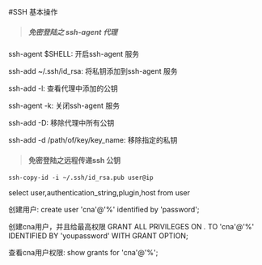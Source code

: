 #SSH 基本操作
      
> ##### 免密登陆之 ssh-agent 代理
ssh-agent $SHELL: 开启ssh-agent 服务

ssh-add ~/.ssh/id_rsa: 将私钥添加到ssh-agent 服务

ssh-add -l: 查看代理中添加的公钥

ssh-agent -k: 关闭ssh-agent 服务

ssh-add -D: 移除代理中所有公钥

ssh-add -d /path/of/key/key_name: 移除指定的私钥



> #### 免密登陆之远程传递ssh 公钥
```
ssh-copy-id -i ~/.ssh/id_rsa.pub user@ip
```





select user,authentication_string,plugin,host from user

创建用户:
create user 'cna'@'%' identified by 'password';

创建cna用户，并且给最高权限
GRANT ALL PRIVILEGES ON *.* TO 'cna'@'%' IDENTIFIED BY 'youpassword' WITH GRANT OPTION;

查看cna用户权限:
show grants for 'cna'@'%'; 


